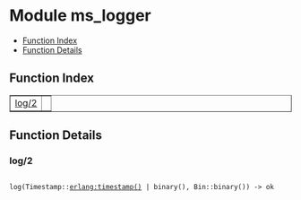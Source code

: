 

# Module ms_logger #
* [Function Index](#index)
* [Function Details](#functions)

<a name="index"></a>

## Function Index ##


<table width="100%" border="1" cellspacing="0" cellpadding="2" summary="function index"><tr><td valign="top"><a href="#log-2">log/2</a></td><td></td></tr></table>


<a name="functions"></a>

## Function Details ##

<a name="log-2"></a>

### log/2 ###

<pre><code>
log(Timestamp::<a href="erlang.md#type-timestamp">erlang:timestamp()</a> | binary(), Bin::binary()) -&gt; ok
</code></pre>
<br />

